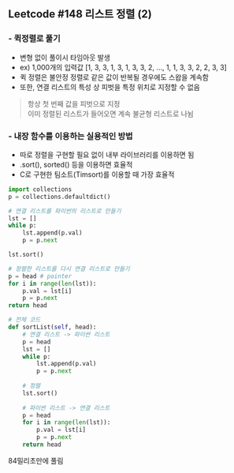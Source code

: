 ## **Leetcode #148 리스트 정렬 (2)**
### - 퀵정렬로 풀기
* 변형 없이 풀이시 타임아웃 발생
* ex) 1,000개의 입력값 [1, 3, 3, 1, 3, 1, 3, 3, 2, ..., 1, 1, 3, 3, 2, 2, 3, 3]
* 퀵 정렬은 불안정 정렬로 같은 값이 반복될 경우에도 스왑을 계속함
* 또한, 연결 리스트의 특성 상 피벗을 특정 위치로 지정할 수 없음 
> 항상 첫 번째 값을 피벗으로 지정   
> 이미 정렬된 리스트가 들어오면 계속 불균형 리스트로 나뉨

### - 내장 함수를 이용하는 실용적인 방법
* 따로 정렬을 구현할 필요 없이 내부 라이브러리를 이용하면 됨
* .sort(), sorted() 등을 이용하면 효율적
* C로 구현한 팀소트(Timsort)를 이용할 때 가장 효율적


```python
import collections
p = collections.defaultdict()
```


```python
# 연결 리스트를 파이썬의 리스트로 만들기
lst = []
while p:
    lst.append(p.val)
    p = p.next
```


```python
lst.sort()
```


```python
# 정렬한 리스트를 다시 연결 리스트로 만들기
p = head # pointer
for i in range(len(lst)):
    p.val = lst[i]
    p = p.next
return head
```


```python
# 전체 코드
def sortList(self, head):
    # 연결 리스트 -> 파이썬 리스트
    p = head
    lst = []
    while p:
        lst.append(p.val)
        p = p.next
        
    # 정렬
    lst.sort()
    
    # 파이썬 리스트 -> 연결 리스트
    p = head
    for i in range(len(lst)):
        p.val = lst[i]
        p = p.next
    return head
```

84밀리초만에 풀림


```python

```
